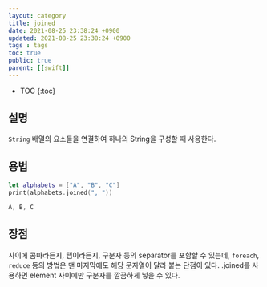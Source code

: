 ```yaml
---
layout: category
title: joined
date: 2021-08-25 23:38:24 +0900
updated: 2021-08-25 23:38:24 +0900
tags : tags
toc: true
public: true
parent: [[swift]]
---
```

* TOC
{:toc}

## 설명
`String` 배열의 요소들을 연결하여 하나의 String을 구성할 때 사용한다.

## 용법
```swift
let alphabets = ["A", "B", "C"]
print(alphabets.joined(", "))

A, B, C
```

## 장점
사이에 콤마라든지, 탭이라든지, 구분자 등의 separator를 포함할 수 있는데,
`foreach`, `reduce` 등의 방법은 맨 마지막에도 해당 문자열이 달라 붙는 단점이 있다.
.joined를 사용하면 element 사이에만 구분자를 깔끔하게 넣을 수 있다.